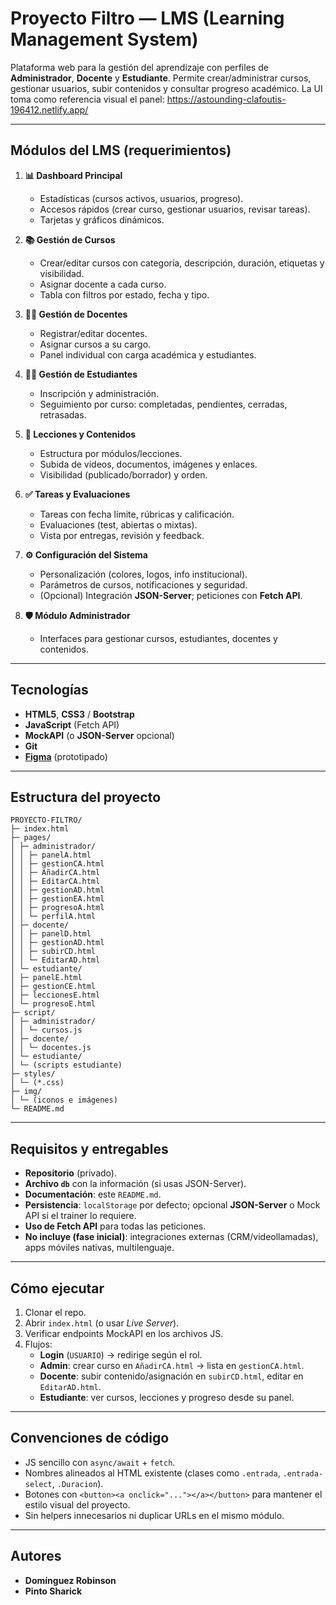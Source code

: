 # Proyecto Filtro — LMS (Learning Management System)

Plataforma web para la gestión del aprendizaje con perfiles de **Administrador**, **Docente** y **Estudiante**. Permite crear/administrar cursos, gestionar usuarios, subir contenidos y consultar progreso académico. La UI toma como referencia visual el panel: https://astounding-clafoutis-196412.netlify.app/

---

## Módulos del LMS (requerimientos)

1. **📊 Dashboard Principal**
   - Estadísticas (cursos activos, usuarios, progreso).
   - Accesos rápidos (crear curso, gestionar usuarios, revisar tareas).
   - Tarjetas y gráficos dinámicos.

2. **📚 Gestión de Cursos**
   - Crear/editar cursos con categoría, descripción, duración, etiquetas y visibilidad.
   - Asignar docente a cada curso.
   - Tabla con filtros por estado, fecha y tipo.

3. **👨‍🏫 Gestión de Docentes**
   - Registrar/editar docentes.
   - Asignar cursos a su cargo.
   - Panel individual con carga académica y estudiantes.

4. **👩‍🎓 Gestión de Estudiantes**
   - Inscripción y administración.
   - Seguimiento por curso: completadas, pendientes, cerradas, retrasadas.

5. **📂 Lecciones y Contenidos**
   - Estructura por módulos/lecciones.
   - Subida de videos, documentos, imágenes y enlaces.
   - Visibilidad (publicado/borrador) y orden.

6. **✅ Tareas y Evaluaciones**
   - Tareas con fecha límite, rúbricas y calificación.
   - Evaluaciones (test, abiertas o mixtas).
   - Vista por entregas, revisión y feedback.

7. **⚙️ Configuración del Sistema**
   - Personalización (colores, logos, info institucional).
   - Parámetros de cursos, notificaciones y seguridad.
   - (Opcional) Integración **JSON-Server**; peticiones con **Fetch API**.

8. **🛡️ Módulo Administrador**
   - Interfaces para gestionar cursos, estudiantes, docentes y contenidos.

---

## Tecnologías
- **HTML5**, **CSS3** / **Bootstrap**
- **JavaScript** (Fetch API)
- **MockAPI** (o **JSON-Server** opcional)
- **Git**
- **[Figma](https://www.figma.com/design/gnG5UiR0jEKoYFQcdv6ta2/Proyecto-js?node-id=1-2&p=f&t=Z0mhSeerEPdeqBa5-0)** (prototipado)

---

## Estructura del proyecto
```
PROYECTO-FILTRO/
├─ index.html
├─ pages/
│ ├─ administrador/
│ │ ├─ panelA.html
│ │ ├─ gestionCA.html
│ │ ├─ AñadirCA.html
│ │ ├─ EditarCA.html
│ │ ├─ gestionAD.html
│ │ ├─ gestionEA.html
│ │ ├─ progresoA.html
│ │ └─ perfilA.html
│ ├─ docente/
│ │ ├─ panelD.html
│ │ ├─ gestionAD.html
│ │ ├─ subirCD.html
│ │ └─ EditarAD.html
│ └─ estudiante/
│ ├─ panelE.html
│ ├─ gestionCE.html
│ ├─ leccionesE.html
│ └─ progresoE.html
├─ script/
│ ├─ administrador/
│ │ └─ cursos.js
│ ├─ docente/
│ │ └─ docentes.js
│ └─ estudiante/
│ └─ (scripts estudiante)
├─ styles/
│ └─ (*.css)
├─ img/
│ └─ (iconos e imágenes)
└─ README.md
```

---

## Requisitos y entregables
- **Repositorio** (privado).
- **Archivo `db`** con la información (si usas JSON-Server).
- **Documentación**: este `README.md`.
- **Persistencia**: `localStorage` por defecto; opcional **JSON-Server** o Mock API si el trainer lo requiere.
- **Uso de Fetch API** para todas las peticiones.
- **No incluye (fase inicial)**: integraciones externas (CRM/videollamadas), apps móviles nativas, multilenguaje.

---

## Cómo ejecutar
1. Clonar el repo.
2. Abrir `index.html` (o usar *Live Server*).
3. Verificar endpoints MockAPI en los archivos JS.
4. Flujos:
   - **Login** (`USUARIO`) → redirige según el rol.
   - **Admin**: crear curso en `AñadirCA.html` → lista en `gestionCA.html`.
   - **Docente**: subir contenido/asignación en `subirCD.html`, editar en `EditarAD.html`.
   - **Estudiante**: ver cursos, lecciones y progreso desde su panel.

---

## Convenciones de código
- JS sencillo con `async/await` + `fetch`.
- Nombres alineados al HTML existente (clases como `.entrada`, `.entrada-select`, `.Duracion`).
- Botones con `<button><a onclick="..."></a></button>` para mantener el estilo visual del proyecto.
- Sin helpers innecesarios ni duplicar URLs en el mismo módulo.

---

## Autores
- **Domínguez Robinson**
- **Pinto Sharick**













```
